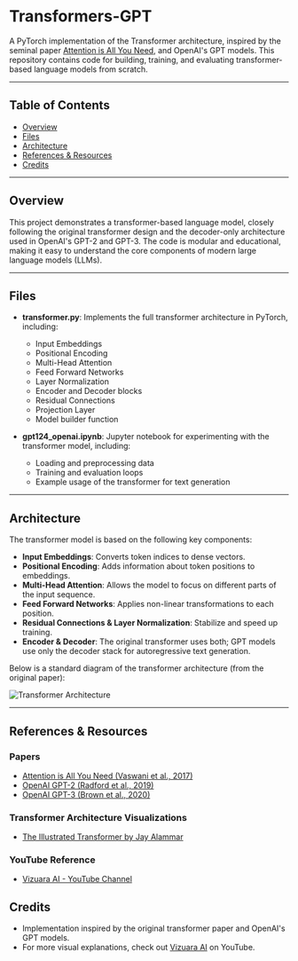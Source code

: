 # Transformers-GPT

A PyTorch implementation of the Transformer architecture, inspired by the seminal paper [Attention is All You Need](https://arxiv.org/abs/1706.03762), and OpenAI's GPT models. This repository contains code for building, training, and evaluating transformer-based language models from scratch.

---

## Table of Contents
- [Overview](#overview)
- [Files](#files)
- [Architecture](#architecture)
- [References & Resources](#references--resources)
- [Credits](#credits)

---

## Overview

This project demonstrates a transformer-based language model, closely following the original transformer design and the decoder-only architecture used in OpenAI's GPT-2 and GPT-3. The code is modular and educational, making it easy to understand the core components of modern large language models (LLMs).

---

## Files

- **transformer.py**: Implements the full transformer architecture in PyTorch, including:
  - Input Embeddings
  - Positional Encoding
  - Multi-Head Attention
  - Feed Forward Networks
  - Layer Normalization
  - Encoder and Decoder blocks
  - Residual Connections
  - Projection Layer
  - Model builder function

- **gpt124_openai.ipynb**: Jupyter notebook for experimenting with the transformer model, including:
  - Loading and preprocessing data
  - Training and evaluation loops
  - Example usage of the transformer for text generation

---

## Architecture

The transformer model is based on the following key components:

- **Input Embeddings**: Converts token indices to dense vectors.
- **Positional Encoding**: Adds information about token positions to embeddings.
- **Multi-Head Attention**: Allows the model to focus on different parts of the input sequence.
- **Feed Forward Networks**: Applies non-linear transformations to each position.
- **Residual Connections & Layer Normalization**: Stabilize and speed up training.
- **Encoder & Decoder**: The original transformer uses both; GPT models use only the decoder stack for autoregressive text generation.

Below is a standard diagram of the transformer architecture (from the original paper):

![Transformer Architecture](https://towardsdatascience.com/wp-content/uploads/2020/11/1ZCFSvkKtppgew3cc7BIaug.png)

---

## References & Resources

### Papers
- <a href="https://arxiv.org/abs/1706.03762" target="_blank">Attention is All You Need (Vaswani et al., 2017)</a>
- <a href="https://cdn.openai.com/better-language-models/language_models_are_unsupervised_multitask_learners.pdf" target="_blank">OpenAI GPT-2 (Radford et al., 2019)</a>
- <a href="https://arxiv.org/abs/2005.14165" target="_blank">OpenAI GPT-3 (Brown et al., 2020)</a>

### Transformer Architecture Visualizations
- <a href="https://jalammar.github.io/illustrated-transformer/" target="_blank">The Illustrated Transformer by Jay Alammar</a>

### YouTube Reference
- <a href="https://www.youtube.com/@vizuara" target="_blank">Vizuara AI - YouTube Channel</a>



## Credits

- Implementation inspired by the original transformer paper and OpenAI's GPT models.
- For more visual explanations, check out [Vizuara AI](https://www.youtube.com/@vizuara) on YouTube. 
